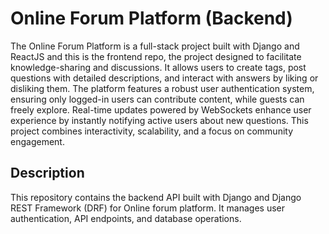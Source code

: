 # Online Forum Platform (Backend)
The Online Forum Platform is a full-stack project built with Django and ReactJS and this is the frontend repo, the project designed to facilitate knowledge-sharing and discussions. It allows users to create tags, post questions with detailed descriptions, and interact with answers by liking or disliking them. The platform features a robust user authentication system, ensuring only logged-in users can contribute content, while guests can freely explore. Real-time updates powered by WebSockets enhance user experience by instantly notifying active users about new questions. This project combines interactivity, scalability, and a focus on community engagement.


## Description
This repository contains the backend API built with Django and Django REST Framework (DRF) for Online forum platform. It manages user authentication, API endpoints, and database operations.
